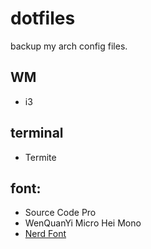 # dotfiles
backup my arch config files.

## WM
- i3

## terminal
- Termite

## font: 
- Source Code Pro
- WenQuanYi Micro Hei Mono
- [Nerd Font](https://github.com/ryanoasis/nerd-fonts)
